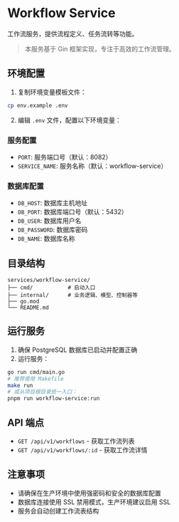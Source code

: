 # Workflow Service

工作流服务，提供流程定义、任务流转等功能。

> 本服务基于 Gin 框架实现，专注于高效的工作流管理。

## 环境配置

1. 复制环境变量模板文件：

```bash
cp env.example .env
```

2. 编辑 `.env` 文件，配置以下环境变量：

### 服务配置

- `PORT`: 服务端口号（默认：8082）
- `SERVICE_NAME`: 服务名称（默认：workflow-service）

### 数据库配置

- `DB_HOST`: 数据库主机地址
- `DB_PORT`: 数据库端口号（默认：5432）
- `DB_USER`: 数据库用户名
- `DB_PASSWORD`: 数据库密码
- `DB_NAME`: 数据库名称

## 目录结构

```textplain
services/workflow-service/
├── cmd/           # 启动入口
├── internal/      # 业务逻辑、模型、控制器等
├── go.mod
└── README.md
```

## 运行服务

1. 确保 PostgreSQL 数据库已启动并配置正确
2. 运行服务：

```bash
go run cmd/main.go
# 推荐使用 Makefile
make run
# 或从项目根目录统一入口：
pnpm run workflow-service:run
```

## API 端点

- `GET /api/v1/workflows` - 获取工作流列表
- `GET /api/v1/workflows/:id` - 获取工作流详情

## 注意事项

- 请确保在生产环境中使用强密码和安全的数据库配置
- 数据库连接使用 SSL 禁用模式，生产环境建议启用 SSL
- 服务会自动创建工作流表结构
